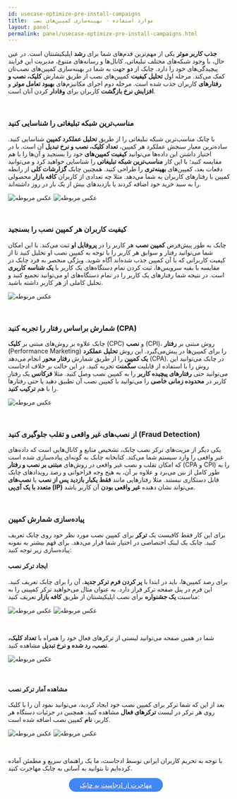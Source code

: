 ```yaml
---
id: usecase-optimize-pre-install-campaigns
title:  موارد استفاده - بهینه‌سازی کمپین‌های نصب
layout: panel
permalink: panel/usecase-optimize-pre-install-campaigns.html
---
```


**جذب کاربر موثر** یکی از مهم‌ترین قدم‌های شما برای **رشد** اپلیکیشنتان است. در عین حال، با وجود شبکه‌های مختلف تبلیغاتی، کانال‌ها و رسانه‌های متنوع، مدیریت این فرایند پیچیدگی‌های خود را دارد. چابک از **دو** جهت به شما در بهینه‌سازی کمپین‌های نصب‌تان کمک می‌کند. مرحله اول **تحلیل کیفیت** کمپین‌های نصب از طریق شمارش‌ **کلیک، نصب و رفتار‌های** کاربران جذب شده است. مرحله دوم اجرای مکانیزم‌های **بهبود تعامل موثر** و **افزایش نرخ بازگشت** کاربران برای **وفادار** کردن آنان است. 

<Br>

### مناسب‌ترین شبکه تبلیغاتی را شناسایی کنید

با چابک مناسب‌ترین شبکه تبلیغاتی را از طریق **تحلیل عملکرد کمپین** شناسایی کنید. ساده‌ترین معیار سنجش عملکرد هر کمپین، **تعداد کلیک، نصب و نرخ تبدیل** آن است. با در اختیار داشتن این داده‌ها می‌توانید **کیفیت کمپین‌های** خود را بسنجید و آن‌ها را با هم مقایسه کنید؛ با این کار **مناسب‌ترین شبکه تبلیغاتی** را شناسایی خواهید کرد و می‌توانید دفعات بعد، کمپین‌های **بهینه‌تری** را طراحی کنید. همچنین چابک **گزارشات کلی** از رابطه کمپین با رفتارهای کاربران به شما می‌دهد. مثلا چه تعدادی از کاربران **کافه بازار** محصولی را به سبد خرید خود اضافه کردند یا بازدید‌های بیش از یک بار در روز داشته‌اند.


![عکس مربوطه](http://uupload.ir/files/wizb_trackeranalytics1.png)
![عکس مربوطه](http://uupload.ir/files/8nl6_trackeranalytics2.png)


<Br>

### کیفیت کاربران هر کمپین‌ نصب را بسنجید

چابک به طور پیش‌فرض **کمپین نصب** هر کاربر را در **پروفایل او** ثبت می‌کند. با این امکان شما می‌توانید رفتار و سوابق هر کاربر را با توجه به کمپین نصب او تحلیل کنید تا از کیفیت کاربرانی که با آن کمپین جذب شده‌اند آگاه شوید. ویژگی منحصر به فرد چابک در مقایسه با بقیه سرویس‌ها، ثبت کردن تمام دستگاه‌های یک کاربر با **یک شناسه کاربری** است. در نتیجه شما رفتار‌های یک کاربر را در تمام دستگاه‌های او می‌توانید تجمیع کنید و تحلیل کاملی از هر کاربر داشته باشید. 

 ![عکس مربوطه](http://uupload.ir/files/tsyb_3kc5_trackxyxzz.png)

<Br>

### شمارش براساس رفتار را تجربه کنید (CPA)

چابک علاوه بر روش‌های مبتنی بر **کلیک** (CPC) و **نصب** (CPI)، روش مبتنی بر **رفتار** (Performance Marketing) را برای کمپین‌ها در پیش‌می‌گیرد. این روش **تحلیل عملکرد یک کمپین** را  از طریق شمارش **رفتار محور** انجام می‌دهد (CPA). در چابک می‌توانید این روش را با استفاده از قابلیت **سگمنت** تجربه کنید. در این حالت بر خلاف ادجاست می‌توانید حتی **رفتار‌های پیچیده کاربر** را به کمپین نصب وصل کنید. مثلا **فرکانس** یک رفتار کاربر در **محدوده زمانی خاصی** را می‌توانید با کمپین نصب آن تطبیق دهید یا حتی رفتار‌ها را با هم **ترکیب کنید**. 

 ![عکس مربوطه](http://uupload.ir/files/wy7d_segment.png)

<Br>

### از نصب‌های غیر واقعی و تقلب جلوگیری کنید (Fraud Detection)

یکی دیگر از مزیت‌های ترکر نصب چابک، تشخیص منابع و کانال‌هایی است که داده‌های غیر واقعی را وارد سیستم شما می‌کند. کتابخانه چابک به گونه‌ای پیاده‌سازی شده است که امکان تقلب و نصب غیر واقعی در روش‌های **مبتنی بر نصب و رفتار** (CPA و CPI) را به طور کامل از بین می‌برد و علاوه بر آن، به هیج وجه فراخوانی و رصد رویداد‌های چابک قابل دستکاری نیستند. مثلا رفتارهایی مانند **فقط یکبار بازدید پس از نصب** یا **نصب‌های متعدد با یک آی‌پی (IP)** می‌تواند نشان دهنده **غیر واقعی بودن** آن کاربر باشد. 

<Br>

### پیاده‌سازی شمارش کمپین 

برای این کار فقط کافیست یک **ترکر** برای کمپین نصب مورد نظر خود روی چابک تعریف کنید. چابک یک لینک اختصاصی در اختیار شما قرار می‌دهد. برای فهم بیشتر به نمونه پیاده‌سازی زیر توجه کنید:


#### ایجاد ترکر نصب

برای رصد کمپین‌ها، باید در ابتدا با **پر کردن فرم ترکر جدید**، آن را برای چابک تعریف کنید. این فرم در پنل صفحه ترکر قرار دارد. به عنوان مثال می‌خواهید ترکر کمپینی را به مناسبت **یک جشنواره** برای نصب اپلیکیشنتان از طریق **کافه بازار** تعریف کنید:

 ![عکس مربوطه](http://uupload.ir/files/3lxm_newtracker1.png)
 ![عکس مربوطه](http://uupload.ir/files/zav3_newtracker2.png)


<Br>

شما در همین صفحه می‌توانید لیستی از ترکرهای فعال خود را همراه با **تعداد کلیک، نصب، رد شده و نرخ تبدیل** مشاهده کنید.

 ![عکس مربوطه](http://uupload.ir/files/m2p_tracker-list.png)

<Br>

#### مشاهده آمار ترکر نصب

بعد از این که شما ترکر برای کمیپن نصب خود ایجاد کردید، می‌توانید نمود آن را با کلیک روی هر ترکر در لیست **ترکرهای فعال** مشاهده کنید. همچنین در جزئیات دستگاه هر کاربر، **نام** کمپین نصب اضافه شده است.

![عکس مربوطه](http://uupload.ir/files/4au5_tracker-example1.png)
![عکس مربوطه](http://uupload.ir/files/65w5_tracker-example2.png)


<Br>

با توجه به تحریم کاربران ایرانی توسط ادجاست، ما یک راهنمای سریع و مطمئن آماده کرده‌ایم تا بتوانید به آسانی به چابک مهاجرت کنید.

<div align="center">   
    <a style="display: inline-block; text-align: center; border-radius: 40px; background: #4285f4; color: white !important; padding: 7px 25px; margin-right: 15px; cursor: pointer; transition: all 0.25s ease;" href="/android/migration-adjust-to-chabok.html">مهاجرت از ادجاست به چابک</a>
</div>
